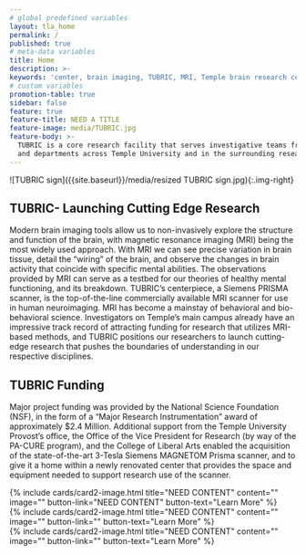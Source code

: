 ```yaml
---
# global predefined variables
layout: tla_home
permalink: /
published: true
# meta-data variables
title: Home
description: >-
keywords: 'center, brain imaging, TUBRIC, MRI, Temple brain research center'
# custom variables
promotion-table: true
sidebar: false
feature: true
feature-title: NEED A TITLE
feature-image: media/TUBRIC.jpg
feature-body: >-
  TUBRIC is a core research facility that serves investigative teams from colleges
  and departments across Temple University and in the surrounding research community.
---
```

![TUBRIC sign]({{site.baseurl}}/media/resized TUBRIC sign.jpg){:.img-right}
## TUBRIC- Launching Cutting Edge Research
Modern brain imaging tools allow us to non-invasively explore the structure and function of the brain, with magnetic resonance imaging (MRI) being the most widely used approach. With MRI we can see precise variation in brain tissue, detail the “wiring” of the brain, and observe the changes in brain activity that coincide with specific mental abilities. The observations provided by MRI can serve as a testbed for our theories of healthy mental functioning, and its breakdown. TUBRIC’s centerpiece, a Siemens PRISMA scanner, is the top-of-the-line commercially available MRI scanner for use in human neuroimaging. MRI has become a mainstay of behavioral and bio-behavioral science. Investigators on Temple’s main campus already have an impressive track record of attracting funding for research that utilizes MRI-based methods, and TUBRIC positions our researchers to launch cutting-edge research that pushes the boundaries of understanding in our respective disciplines.

## TUBRIC Funding
Major project funding was provided by the National Science Foundation (NSF), in the form of a “Major Research Instrumentation” award of approximately $2.4 Million. Additional support from the Temple University Provost’s office, the Office of the Vice President for Research (by way of the PA-CURE program), and the College of Liberal Arts enabled the acquisition of the state-of-the-art 3-Tesla Siemens MAGNETOM Prisma scanner, and to give it a home within a newly renovated center that provides the space and equipment needed to support research use of the scanner.

<div class="row row-wide">
  <div class="col m12 l4">{% include cards/card2-image.html
    title="NEED CONTENT"
    content=""
    image=""
    button-link="NEED CONTENT"
    button-text="Learn More" %}
  </div>
  <div class="row row-wide">
    <div class="col m12 l4">{% include cards/card2-image.html
      title="NEED CONTENT"
      content=""
      image=""
      button-link=""
      button-text="Learn More" %}
    </div>
    <div class="row row-wide">
      <div class="col m12 l4">{% include cards/card2-image.html
        title="NEED CONTENT"
        content=""
        image=""
        button-link=""
        button-text="Learn More" %}
      </div>
</div>
